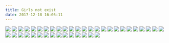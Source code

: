 ```yaml
---
title: Girls not exist
date: 2017-12-18 16:05:11
---
```

![](http://7xi8d6.com1.z0.glb.clouddn.com/20171212083612_WvLcTr_Screenshot.jpeg)
![](http://7xi8d6.com1.z0.glb.clouddn.com/20171211082435_CCblJd_Screenshot.jpeg)
![](http://7xi8d6.com1.z0.glb.clouddn.com/20171206084331_wylXWG_misafighting_6_12_2017_8_43_16_390.jpeg)
![](http://7xi8d6.com1.z0.glb.clouddn.com/20171201091356_OPqmuO_kanna399_1_12_2017_9_13_42_126.jpeg)
![](http://7xi8d6.com1.z0.glb.clouddn.com/20171126223118_jeCYtY_chayexiaoguo_apple_26_11_2017_22_30_59_409.jpeg)
![](http://7xi8d6.com1.z0.glb.clouddn.com/20171123083218_5mhRLg_sakura.gun_23_11_2017_8_32_9_312.jpeg)
![](http://7xi8d6.com1.z0.glb.clouddn.com/20171120074925_ZXDh6l_joanne_722_20_11_2017_7_49_16_336.jpeg)
![](http://7xi8d6.com1.z0.glb.clouddn.com/2017-11-17-22794158_128707347832045_9158114204975104000_n.jpg)
![](http://7xi8d6.com1.z0.glb.clouddn.com/20171116115656_vnsrab_Screenshot.jpeg)
![](http://7xi8d6.com1.z0.glb.clouddn.com/20171114101305_NIAzCK_rakukoo_14_11_2017_10_12_58_703.jpeg)
![](http://7xi8d6.com1.z0.glb.clouddn.com/20171113084220_LuJgqv_sakura.gun_13_11_2017_8_42_12_311.jpeg)
![](http://7xi8d6.com1.z0.glb.clouddn.com/20171109095254_dOw5qh_bluenamchu_9_11_2017_9_52_47_256.jpeg)
![](http://7xi8d6.com1.z0.glb.clouddn.com/20171107100244_0fbENB_yyannwong_7_11_2017_10_2_5_982.jpeg)
![](http://7xi8d6.com1.z0.glb.clouddn.com/20171102092251_AY0l4b_alrisaa_2_11_2017_9_22_44_335.jpeg)
![](http://7xi8d6.com1.z0.glb.clouddn.com/20171101141835_yQYTXc_enakorin_1_11_2017_14_16_45_351.jpeg)
![](http://7xi8d6.com1.z0.glb.clouddn.com/2017-10-31-nozomisasaki_official_31_10_2017_10_49_17_24.jpg)
![](http://7xi8d6.com1.z0.glb.clouddn.com/20171027114026_v8VFwP_joanne_722_27_10_2017_11_40_17_370.jpeg)
![](http://7xi8d6.com1.z0.glb.clouddn.com/20171025112955_lmesMu_katyteiko_25_10_2017_11_29_43_270.jpeg)
![](http://7xi8d6.com1.z0.glb.clouddn.com/20171024083526_Hq4gO6_bluenamchu_24_10_2017_8_34_28_246.jpeg)
![](https://img.gank.io/anri.kumaki_23_10_2017_12_27_30_151.jpg)
![](http://7xi8d6.com1.z0.glb.clouddn.com/20171018091347_Z81Beh_nini.nicky_18_10_2017_9_13_35_727.jpeg)
![](http://7xi8d6.com1.z0.glb.clouddn.com/20171012073213_p4H630_joycechu_syc_12_10_2017_7_32_7_433.jpeg)
![](http://7xi8d6.com1.z0.glb.clouddn.com/20171012073108_0y12KR_anri.kumaki_12_10_2017_7_30_58_141.jpeg)
![](http://7xi8d6.com1.z0.glb.clouddn.com/20171011084856_0YQ0jN_joanne_722_11_10_2017_8_39_5_505.jpeg)
![](http://7xi8d6.com1.z0.glb.clouddn.com/2017-10-10-sakura.gun_10_10_2017_12_33_34_751.jpg)
![](https://ws1.sinaimg.cn/large/610dc034ly1fjxu5qqdjoj20qo0xc0wk.jpg)
![](https://ws1.sinaimg.cn/large/610dc034ly1fk05lf9f4cj20u011h423.jpg)
![](https://ws1.sinaimg.cn/large/610dc034ly1fjs25xfq48j20u00mhtb6.jpg)
![](https://ws1.sinaimg.cn/large/610dc034ly1fjqw4n86lhj20u00u01kx.jpg)
![](https://ws1.sinaimg.cn/large/610dc034ly1fjppsiclufj20u011igo5.jpg)
![](https://ws1.sinaimg.cn/large/610dc034ly1fjndz4dh39j20u00u0ada.jpg)
![](https://ws1.sinaimg.cn/large/610dc034ly1fjgfyxgwgnj20u00gvgmt.jpg)
![](https://ws1.sinaimg.cn/large/610dc034ly1fjfae1hjslj20u00tyq4x.jpg)
![](http://ww1.sinaimg.cn/large/610dc034ly1fjaxhky81vj20u00u0ta1.jpg)
![](https://ws1.sinaimg.cn/large/610dc034ly1fivohbbwlqj20u011idmx.jpg)
![](https://ws1.sinaimg.cn/large/610dc034ly1fj78mpyvubj20u011idjg.jpg)
![](https://ws1.sinaimg.cn/large/610dc034ly1fj3w0emfcbj20u011iabm.jpg)
![](https://ws1.sinaimg.cn/large/610dc034ly1fj2ld81qvoj20u00xm0y0.jpg)
![](https://ws1.sinaimg.cn/large/610dc034ly1fiz4ar9pq8j20u010xtbk.jpg)
![](https://ws1.sinaimg.cn/large/610dc034ly1fiuiw5givwj20u011h79a.jpg)
